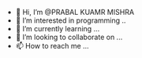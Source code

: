 - 👋 Hi, I’m @PRABAL KUAMR MISHRA 
- 👀 I’m interested in programming ..
- 🌱 I’m currently learning ...
- 💞️ I’m looking to collaborate on ...
- 📫 How to reach me ...

<!---
Prabal56/Prabal56 is a ✨ special ✨ repository because its `README.md` (this file) appears on your GitHub profile.
You can click the Preview link to take a look at your changes.
--->
